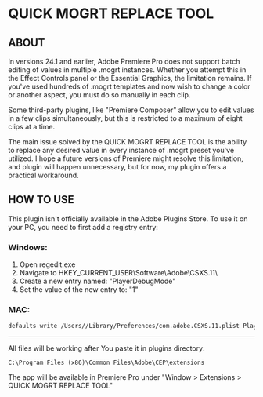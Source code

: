 # QUICK MOGRT REPLACE TOOL

## ABOUT

In versions 24.1 and earlier, Adobe Premiere Pro does not support batch editing of values in multiple .mogrt instances. Whether you attempt this in the Effect Controls panel or the Essential Graphics, the limitation remains. If you've used hundreds of .mogrt templates and now wish to change a color or another aspect, you must do so manually in each clip.

Some third-party plugins, like "Premiere Composer" allow you to edit values in a few clips simultaneously, but this is restricted to a maximum of eight clips at a time.

The main issue solved by the QUICK MOGRT REPLACE TOOL is the ability to replace any desired value in every instance of .mogrt preset you've utilized. I hope a future versions of Premiere might resolve this limitation, and plugin will happen unnecessary, but for now, my plugin offers a practical workaround. 

## HOW TO USE

This plugin isn't officially available in the Adobe Plugins Store. To use it on your PC, you need to first add a registry entry:
### Windows:
1) Open regedit.exe
2) Navigate to HKEY_CURRENT_USER\Software\Adobe\CSXS.11\
3) Create a new entry named: "PlayerDebugMode" 
4) Set the value of the new entry to: "1"

### MAC:
```sh
defaults write /Users//Library/Preferences/com.adobe.CSXS.11.plist PlayerDebugMode 1
```
---

All files will be working after You paste it in plugins directory:
```
C:\Program Files (x86)\Common Files\Adobe\CEP\extensions
```
The app will be available in Premiere Pro under "Window > Extensions > QUICK MOGRT REPLACE TOOL"
